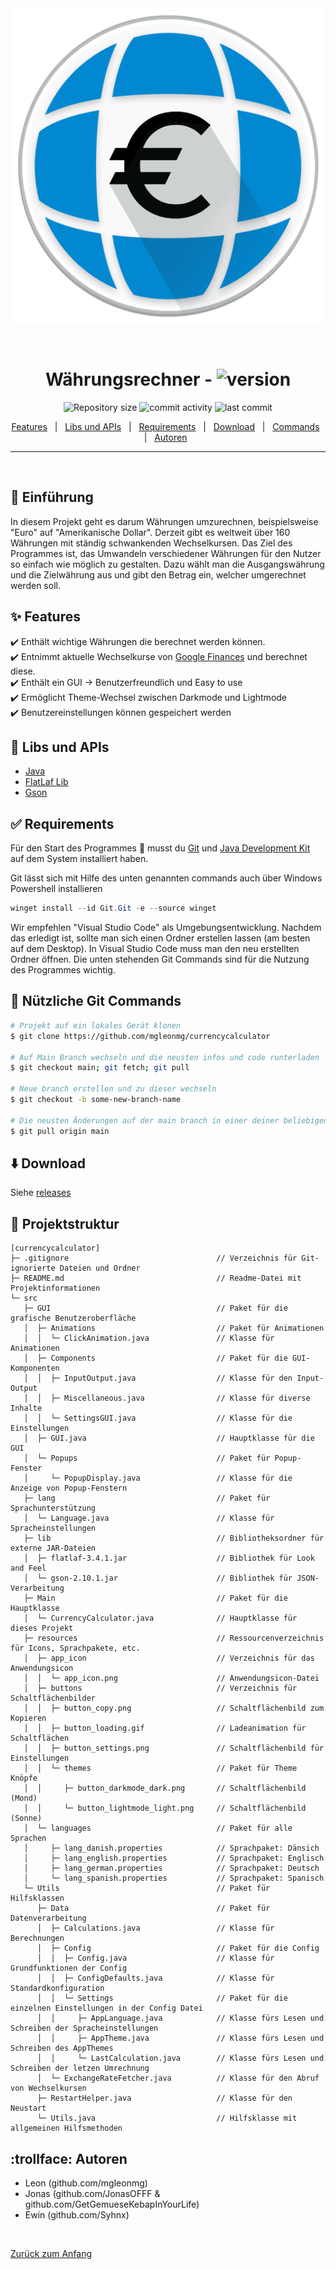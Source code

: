 <div align="center" id="top"> 
  <img src="src\resources\app_icon\app_icon.png" alt="Currencycalculator" />

  &#xa0;

</div>

<h1 align="center">Währungsrechner - <img alt="version" src="https://img.shields.io/badge/version-1.0.0-dark_green"></h1>

<p align="center">
  <img alt="Repository size" src="https://img.shields.io/github/repo-size/mgleonmg/currencycalculator?color=56BEB8">
  <img alt="commit activity" src="https://img.shields.io/github/commit-activity/w/mgleonmg/currencycalculator">
  <img alt="last commit" src="https://img.shields.io/github/last-commit/mgleonmg/currencycalculator">
</p>

<p align="center"> 
  <a href="#sparkles-features">Features</a> &#xa0; | &#xa0;
  <a href="#sparkles-features">Libs und APIs</a> &#xa0; | &#xa0;
  <a href="#white_check_mark-requirements">Requirements</a> &#xa0; | &#xa0;
  <a href="#arrow_down-download">Download</a> &#xa0; | &#xa0;
  <a href="#checkered_flag-Git-Commands">Commands</a> &#xa0; | &#xa0;
  <a href="#trollface-Autoren">Autoren</a> &#xa0;
</p>
<hr>
<br>

## :dart: Einführung ##

In diesem Projekt geht es darum Währungen umzurechnen, beispielsweise "Euro" auf "Amerikanische Dollar". Derzeit gibt es weltweit über 160 Währungen mit ständig schwankenden Wechselkursen. Das Ziel des Programmes ist, das Umwandeln verschiedener Währungen für den Nutzer so einfach wie möglich zu gestalten. Dazu wählt man die Ausgangswährung und die Zielwährung aus und gibt den Betrag ein, welcher umgerechnet werden soll.

## :sparkles: Features ##

:heavy_check_mark: Enthält wichtige Währungen die berechnet werden können.\
:heavy_check_mark: Entnimmt aktuelle Wechselkurse von [Google Finances](https://www.google.com/finance/) und berechnet diese.\
:heavy_check_mark: Enthält ein GUI -> Benutzerfreundlich und Easy to use\
:heavy_check_mark: Ermöglicht Theme-Wechsel zwischen Darkmode und Lightmode\
:heavy_check_mark: Benutzereinstellungen können gespeichert werden

## :rocket: Libs und APIs ##
- [Java](https://www.java.com/de/)
- [FlatLaf Lib](https://github.com/JFormDesigner/FlatLaf)
- [Gson](https://github.com/google/gson)

## :white_check_mark: Requirements ##

Für den Start des Programmes :checkered_flag: musst du [Git](https://git-scm.com) und [Java Development Kit](https://www.oracle.com/java/technologies/javase-jdk15-downloads.html) auf dem System installiert haben.

Git lässt sich mit Hilfe des unten genannten commands auch über Windows Powershell installieren
```powershell
winget install --id Git.Git -e --source winget
```

Wir empfehlen "Visual Studio Code" als Umgebungsentwicklung. Nachdem das erledigt ist, sollte man sich einen Ordner erstellen lassen (am besten auf dem Desktop). In Visual Studio Code muss man den neu erstellten Ordner öffnen. Die unten stehenden Git Commands sind für die Nutzung des Programmes wichtig.

## :checkered_flag: Nützliche Git Commands ##
```bash
# Projekt auf ein lokales Gerät klonen
$ git clone https://github.com/mgleonmg/currencycalculator

# Auf Main Branch wechseln und die neusten infos und code runterladen
$ git checkout main; git fetch; git pull

# Neue branch erstellen und zu dieser wechseln
$ git checkout -b some-new-branch-name

# Die neusten Änderungen auf der main branch in einer deiner beliebigen branches mergen
$ git pull origin main
```

## :arrow_down: Download

Siehe [releases](https://github.com/MGleonMG/currencycalculator/releases)

## :deciduous_tree: Projektstruktur ##
```
[currencycalculator]
├─ .gitignore                                 // Verzeichnis für Git-ignorierte Dateien und Ordner
├─ README.md                                  // Readme-Datei mit Projektinformationen
└─ src                        
   ├─ GUI                                     // Paket für die grafische Benutzeroberfläche
   │  ├─ Animations                           // Paket für Animationen
   │  │  └─ ClickAnimation.java               // Klasse für Animationen
   │  ├─ Components                           // Paket für die GUI-Komponenten
   │  │  ├─ InputOutput.java                  // Klasse für den Input-Output
   │  │  ├─ Miscellaneous.java                // Klasse für diverse Inhalte
   │  │  └─ SettingsGUI.java                  // Klasse für die Einstellungen
   │  ├─ GUI.java                             // Hauptklasse für die GUI
   │  └─ Popups                               // Paket für Popup-Fenster
   │     └─ PopupDisplay.java                 // Klasse für die Anzeige von Popup-Fenstern
   ├─ lang                                    // Paket für Sprachunterstützung
   │  └─ Language.java                        // Klasse für Spracheinstellungen
   ├─ lib                                     // Bibliotheksordner für externe JAR-Dateien
   │  ├─ flatlaf-3.4.1.jar                    // Bibliothek für Look and Feel
   │  └─ gson-2.10.1.jar                      // Bibliothek für JSON-Verarbeitung
   ├─ Main                                    // Paket für die Hauptklasse
   │  └─ CurrencyCalculator.java              // Hauptklasse für dieses Projekt
   ├─ resources                               // Ressourcenverzeichnis für Icons, Sprachpakete, etc.
   │  ├─ app_icon                             // Verzeichnis für das Anwendungsicon
   │  │  └─ app_icon.png                      // Anwendungsicon-Datei
   │  ├─ buttons                              // Verzeichnis für Schaltflächenbilder
   │  │  ├─ button_copy.png                   // Schaltflächenbild zum Kopieren
   │  │  ├─ button_loading.gif                // Ladeanimation für Schaltflächen
   │  │  ├─ button_settings.png               // Schaltflächenbild für Einstellungen
   │  │  └─ themes                            // Paket für Theme Knöpfe
   │  │     ├─ button_darkmode_dark.png       // Schaltflächenbild (Mond)
   │  │     └─ button_lightmode_light.png     // Schaltflächenbild (Sonne)
   │  └─ languages                            // Paket für alle Sprachen
   │     ├─ lang_danish.properties            // Sprachpaket: Dänsich
   │     ├─ lang_english.properties           // Sprachpaket: Englisch
   │     ├─ lang_german.properties            // Sprachpaket: Deutsch
   │     └─ lang_spanish.properties           // Sprachpaket: Spanisch
   └─ Utils                                   // Paket für Hilfsklassen
      ├─ Data                                 // Paket für Datenverarbeitung
      │  ├─ Calculations.java                 // Klasse für Berechnungen
      │  ├─ Config                            // Paket für die Config
      │  │  ├─ Config.java                    // Klasse für Grundfunktionen der Config
      │  │  ├─ ConfigDefaults.java            // Klasse für Standardkonfiguration
      │  │  └─ Settings                       // Paket für die einzelnen Einstellungen in der Config Datei
      │  │     ├─ AppLanguage.java            // Klasse fürs Lesen und Schreiben der Spracheinstellungen
      │  │     ├─ AppTheme.java               // Klasse fürs Lesen und Schreiben des AppThemes
      │  │     └─ LastCalculation.java        // Klasse fürs Lesen und Schreiben der letzen Umrechnung
      │  └─ ExchangeRateFetcher.java          // Klasse für den Abruf von Wechselkursen
      ├─ RestartHelper.java                   // Klasse für den Neustart
      └─ Utils.java                           // Hilfsklasse mit allgemeinen Hilfsmethoden

```

## :trollface: Autoren

 - Leon (github.com/mgleonmg)
 - Jonas (github.com/JonasOFFF & github.com/GetGemueseKebapInYourLife)
 - Ewin (github.com/Syhnx)

&#xa0;

<a href="#top">Zurück zum Anfang</a>
